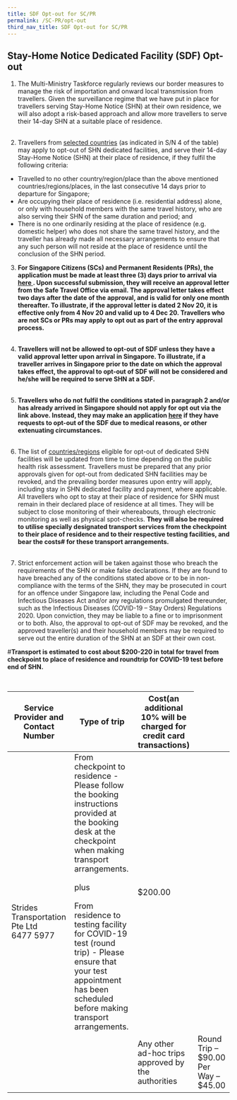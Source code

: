 ```yaml
---
title: SDF Opt-out for SC/PR
permalink: /SC-PR/opt-out
third_nav_title: SDF Opt-out for SC/PR
---
```


## Stay-Home Notice Dedicated Facility (SDF) Opt-out

1. The Multi-Ministry Taskforce regularly reviews our border measures to manage the risk of importation and onward local transmission from travellers. Given the surveillance regime that we have put in place for travellers serving Stay-Home Notice (SHN) at their own residence, we will also adopt a risk-based approach and allow more travellers to serve their 14-day SHN at a suitable place of residence. <br/><br/>

2. Travellers from [selected countries](/files/SHN-and-swab-summary.pdf) (as indicated in S/N 4 of the table) may apply to opt-out of SHN dedicated facilities, and serve their 14-day Stay-Home Notice (SHN) at their place of residence, if they fulfil the following criteria:
- Travelled to no other country/region/place than the above mentioned countries/regions/places, in the last consecutive 14 days prior to departure for Singapore;
- Are occupying their place of residence (i.e. residential address) alone, or only with household members with the same travel history, who are also serving their SHN of the same duration and period; and
- There is no one ordinarily residing at the place of residence (e.g. domestic helper) who does not share the same travel history, and the traveller has already made all necessary arrangements to ensure that any such person will not reside at the place of residence until the conclusion of the SHN period.

3. **For Singapore Citizens (SCs) and Permanent Residents (PRs), the application must be made at least three (3) days prior to arrival via <a href="https://go.gov.sg/scproptoutsdf"> here </a> . Upon successful submission, they will receive an approval letter from the Safe Travel Office via email. The approval letter takes effect two days after the date of the approval, and is valid for only one month thereafter. To illustrate, if the approval letter is dated 2 Nov 20, it is effective only from 4 Nov 20 and valid up to 4 Dec 20. Travellers who are not SCs or PRs may apply to opt out as part of the entry approval process.** <br/><br/>

4. **Travellers will not be allowed to opt-out of SDF unless they have a valid approval letter upon arrival in Singapore. To illustrate, if a traveller arrives in Singapore prior to the date on which the approval takes effect, the approval to opt-out of SDF will not be considered and he/she will be required to serve SHN at a SDF.** <br/><br/>

5. **Travellers who do not fulfil the conditions stated in paragraph 2 and/or has already arrived in Singapore should not apply for opt out via the link above. Instead, they may make an application [here](https://go.gov.sg/shnhotelneedsform) if they have requests to opt-out of the SDF due to medical reasons, or other extenuating circumstances.** <br/><br/>

6. The list of [countries/regions](/files/SHN-and-swab-summary.pdf) eligible for opt-out of dedicated SHN facilities will be updated from time to time depending on the public health risk assessment. Travellers must be prepared that any prior approvals given for opt-out from dedicated SHN facilities may be revoked, and the prevailing border measures upon entry will apply, including stay in SHN dedicated facility and payment, where applicable. All travellers who opt to stay at their place of residence for SHN must remain in their declared place of residence at all times. They will be subject to close monitoring of their whereabouts, through electronic monitoring as well as physical spot-checks. **They will also be required to utilise specially designated transport services from the checkpoint to their place of residence and to their respective testing facilities, and bear the costs# for these transport arrangements.**  <br/><br/>

7. Strict enforcement action will be taken against those who breach the requirements of the SHN or make false declarations. If they are found to have breached any of the conditions stated above or to be in non-compliance with the terms of the SHN, they may be prosecuted in court for an offence under Singapore law, including the Penal Code and Infectious Diseases Act and/or any regulations promulgated thereunder, such as the Infectious Diseases (COVID-19 – Stay Orders) Regulations 2020. Upon conviction, they may be liable to a fine or to imprisonment or to both. Also, the approval to opt-out of SDF may be revoked, and the approved traveller(s) and their household members may be required to serve out the entire duration of the SHN at an SDF at their own cost. 

#**Transport is estimated to cost about $200-220 in total for travel from checkpoint to place of residence and roundtrip for COVID-19 test before end of SHN.**

<table>
  <thead>
    <tr>
      <th style="margin-top:0px; margin-bottom:0px; font-size:18px;">Service Provider and Contact Number</th>
       <th style="margin-top:0px; margin-bottom:0px; font-size:18px;">Type of trip</th>
       <th style="margin-top:0px; margin-bottom:0px; font-size:18px;">Cost(an additional 10% will be charged for credit card transactions)</th>
    </tr>
  </thead>
  <tbody>
    <tr>
      <td rowspan="2" style="margin-top:0px; margin-bottom:0px; font-size:18px;">Strides Transportation Pte Ltd <br/> 6477 5977 
</td>
      <td style="margin-top:0px; margin-bottom:0px; font-size:18px;">From checkpoint to residence - Please follow the booking instructions provided at the booking desk at the checkpoint when making transport arrangements. <br/><br/>plus <br/><br/> From residence to testing facility for COVID-19 test (round trip) - Please ensure that your test appointment has been scheduled before making transport arrangements.</td>
      <td style="margin-top:0px; margin-bottom:0px; font-size:18px;">$200.00 </td>
    </tr>
    <tr>
    <td style="margin-top:0px; margin-bottom:0px; font-size:18px;"></td>
      <td style="margin-top:0px; margin-bottom:0px; font-size:18px;">Any other ad-hoc trips approved by the authorities </td>
      <td style="margin-top:0px; margin-bottom:0px; font-size:18px;">Round Trip – $90.00 <br/> Per Way – $45.00 
</td>
    </tr>
  </tbody>
  </table>
